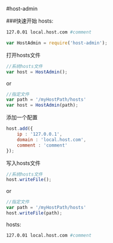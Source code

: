 #host-admin

###快速开始
hosts:
```bash
127.0.01 local.host.com #comment
```

```js
var HostAdmin = require('host-admin');
```
打开hosts文件
```js
//系统hosts文件
var host = HostAdmin();
```
or
```js
//指定文件
var path = '/myHostPath/hosts'
var host = HostAdmin(path);
```
添加一个配置
```js
host.add({
    ip : '127.0.0.1',
    domain : 'local.host.com',
    comment : 'comment'
});
```
写入hosts文件
```js
//系统hosts文件
host.writeFile();
```
or
```js
//指定文件
var path = '/myHostPath/hosts'
host.writeFile(path);
```
hosts:
```bash
127.0.01 local.host.com #comment
```



